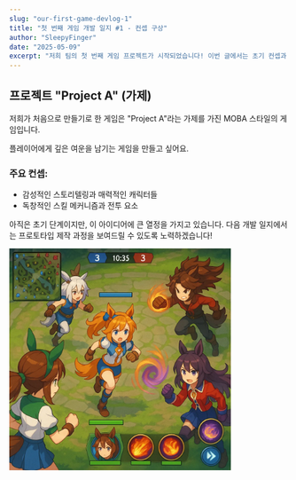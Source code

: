 ```yaml
---
slug: "our-first-game-devlog-1"
title: "첫 번째 게임 개발 일지 #1 - 컨셉 구상"
author: "SleepyFinger"
date: "2025-05-09"
excerpt: "저희 팀의 첫 번째 게임 프로젝트가 시작되었습니다! 이번 글에서는 초기 컨셉과 아이디어 구상 과정을 공유합니다."
---
```


## 프로젝트 "Project A" (가제)

저희가 처음으로 만들기로 한 게임은 "Project A"라는 가제를 가진 MOBA 스타일의 게임입니다.

플레이어에게 깊은 여운을 남기는 게임을 만들고 싶어요.

### 주요 컨셉:

- 감성적인 스토리텔링과 매력적인 캐릭터들
- 독창적인 스킬 메커니즘과 전투 요소

아직은 초기 단계이지만, 이 아이디어에 큰 열정을 가지고 있습니다. 다음 개발 일지에서는 프로토타입 제작 과정을 보여드릴 수 있도록 노력하겠습니다!

<img src="assets/proj_a_concept.webp" alt="컨셉 아트 예시" style="width: 400px; max-width: 100%; height: auto;">

